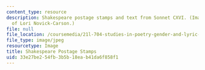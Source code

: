 ```yaml
---
content_type: resource
description: Shakespeare postage stamps and text from Sonnet CXVI. (Image courtesy
  of Lori Novick-Carson.)
file: null
file_location: /coursemedia/21l-704-studies-in-poetry-gender-and-lyric-renaissance-men-and-women-writing-about-love-spring-2003/33e27be254fb3b5b18eab41da6f858f1_21l-704s03.jpg
file_type: image/jpeg
resourcetype: Image
title: Shakespeare Postage Stamps
uid: 33e27be2-54fb-3b5b-18ea-b41da6f858f1
---
```


